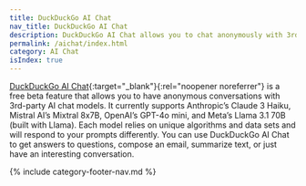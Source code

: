 ```yaml
---
title: DuckDuckGo AI Chat
nav_title: DuckDuckGo AI Chat
description: DuckDuckGo AI Chat allows you to chat anonymously with 3rd-party AI chat models for free.
permalink: /aichat/index.html
category: AI Chat
isIndex: true
---
```


[DuckDuckGo AI Chat](https://duckduckgo.com/aichat){:target="\_blank"}{:rel="noopener noreferrer"} is a free beta feature that allows you to have anonymous conversations with 3rd-party AI chat models. It currently supports Anthropic’s Claude 3 Haiku, Mistral AI’s Mixtral 8x7B, OpenAI’s GPT-4o mini, and Meta’s Llama 3.1 70B (built with Llama). Each model relies on unique algorithms and data sets and will respond to your prompts differently. You can use DuckDuckGo AI Chat to get answers to questions, compose an email, summarize text, or just have an interesting conversation.

{% include category-footer-nav.md %}
